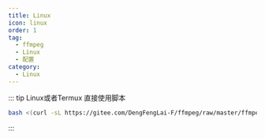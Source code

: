 ```yaml
---
title: Linux 
icon: linux
order: 1
tag:
  - ffmpeg
  - Linux
  - 配置
category:
  - Linux
---
```


::: tip Linux或者Termux
直接使用脚本
```bash
bash <(curl -sL https://gitee.com/DengFengLai-F/ffmpeg/raw/master/ffmpeg.sh)
```
:::